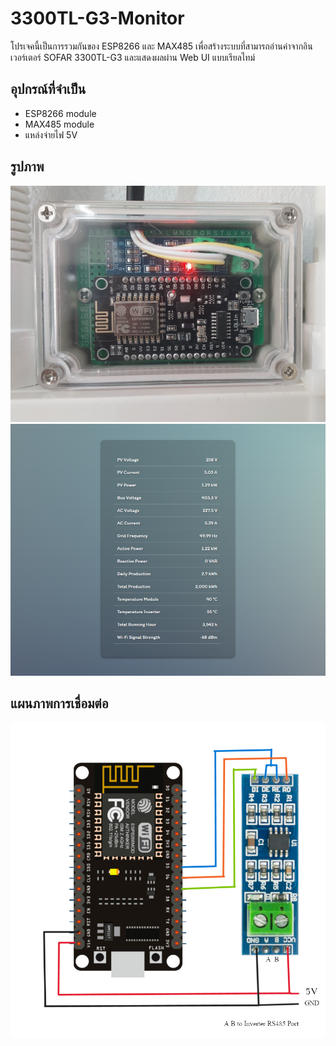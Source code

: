 # 3300TL-G3-Monitor

โปรเจคนี้เป็นการรวมกันของ ESP8266 และ MAX485 เพื่อสร้างระบบที่สามารถอ่านค่าจากอินเวอร์เตอร์ SOFAR 3300TL-G3 และแสดงผลผ่าน Web UI แบบเรียลไทม์


## อุปกรณ์ที่จำเป็น

- ESP8266 module
- MAX485 module
- แหล่งจ่ายไฟ 5V


## รูปภาพ

![alt text](img/1.jpg)
![alt text](img/2.png)



## แผนภาพการเชื่อมต่อ

![alt text](img/3.png)
